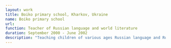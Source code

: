 ```yaml
---
layout: work
title: Boiko primary school, Kharkov, Ukraine
name: Boiko primary school
url:
function: Teacher of Russian language and world literature
duration: September 2000 - June 2002
description: "Teaching children of various ages Russian language and Russian and foreign literature"
---
```

